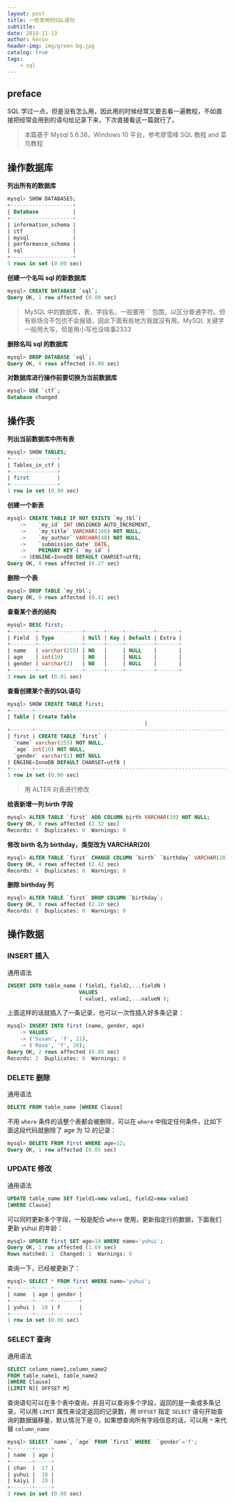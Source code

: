 ```yaml
---
layout: post
title: 一些常用的SQL语句
subtitle:
date: 2019-11-13
author: kevin
header-img: img/green-bg.jpg
catalog: true
tags:
    - sql
---
```






## preface



SQL 学过一点，但是没有怎么用，因此用的时候经常又要去看一遍教程，不如直接把经常会用到的语句给记录下来，下次直接看这一篇就行了。



>  本篇基于 Mysql 5.6.38，Windows 10 平台，参考廖雪峰 SQL 教程 and 菜鸟教程



## 操作数据库



**列出所有的数据库**

```SQL
mysql> SHOW DATABASES;
+--------------------+ 
| Database           |
+--------------------+
| information_schema | 
| ctf                |
| mysql              |
| performance_schema | 
| sql                |
+--------------------+
5 rows in set (0.00 sec)
```



**创建一个名叫 sql 的新数据库**

```sql
mysql> CREATE DATABASE `sql`;
Query OK, 1 row affected (0.00 sec) 
```



> MySQL 中的数据库，表，字段名，一般要用 `` 包围，以区分普通字符。但有些场合不包也不会报错，因此下面有些地方我就没有用。MySQL 关键字一般用大写，但是用小写也没啥事2333



**删除名叫 sql 的数据库**

```SQL
mysql> DROP DATABASE `sql`;
Query OK, 0 rows affected (0.00 sec) 
```



**对数据库进行操作前要切换为当前数据库**

```sql
mysql> USE `ctf`; 
Database changed 
```



## 操作表



**列出当前数据库中所有表**

```sql
mysql> SHOW TABLES;
+---------------+ 
| Tables_in_ctf |
+---------------+
| first         |
+---------------+ 
1 row in set (0.00 sec)
```



**创建一个新表**

```sql
mysql> CREATE TABLE IF NOT EXISTS `my_tbl`( 
    ->    `my_id` INT UNSIGNED AUTO_INCREMENT, 
    ->    `my_title` VARCHAR(100) NOT NULL,
    ->    `my_author` VARCHAR(40) NOT NULL, 
    ->    `submission_date` DATE,
    ->    PRIMARY KEY ( `my_id` )
    -> )ENGINE=InnoDB DEFAULT CHARSET=utf8;
Query OK, 0 rows affected (0.27 sec) 
```



**删除一个表**

```sql
mysql> DROP TABLE `my_tbl`; 
Query OK, 0 rows affected (0.41 sec) 
```



**查看某个表的结构**

```sql
mysql> DESC first;
+--------+--------------+------+-----+---------+-------+ 
| Field  | Type         | Null | Key | Default | Extra |
+--------+--------------+------+-----+---------+-------+
| name   | varchar(255) | NO   |     | NULL    |       | 
| age    | int(10)      | NO   |     | NULL    |       | 
| gender | varchar(2)   | NO   |     | NULL    |       |
+--------+--------------+------+-----+---------+-------+
3 rows in set (0.01 sec) 
```



**查看创建某个表的SQL语句**

```sql
mysql> SHOW CREATE TABLE first;
+-------+------------------------------------------------------------------------------------------------------------------------------------------------------+
| Table | Create Table
                                            |
+-------+------------------------------------------------------------------------------------------------------------------------------------------------------+
| first | CREATE TABLE `first` ( 
  `name` varchar(255) NOT NULL,
  `age` int(10) NOT NULL, 
  `gender` varchar(2) NOT NULL
) ENGINE=InnoDB DEFAULT CHARSET=utf8 |
+-------+------------------------------------------------------------------------------------------------------------------------------------------------------+
1 row in set (0.00 sec)
```



>  用 ALTER 对表进行修改



**给表新增一列 birth 字段**

```sql
mysql> ALTER TABLE `first` ADD COLUMN birth VARCHAR(10) NOT NULL; 
Query OK, 0 rows affected (2.32 sec) 
Records: 0  Duplicates: 0  Warnings: 0
```



**修改 birth 名为 birthday，类型改为 VARCHAR(20)**

```sql
mysql> ALTER TABLE `first` CHANGE COLUMN `birth` `birthday` VARCHAR(20) NOT NULL; 
Query OK, 4 rows affected (2.42 sec) 
Records: 4  Duplicates: 0  Warnings: 0
```



**删除 birthday 列**

```sql
mysql> ALTER TABLE `first` DROP COLUMN `birthday`; 
Query OK, 0 rows affected (2.20 sec) 
Records: 0  Duplicates: 0  Warnings: 0
```





## 操作数据



### INSERT 插入



通用语法

```sql
INSERT INTO table_name ( field1, field2,...fieldN )
                       VALUES
                       ( value1, value2,...valueN );
```



上面这样的话就插入了一条记录，也可以一次性插入好多条记录：

```sql
mysql> INSERT INTO first (name, gender, age) 
    -> VALUES 
    -> ('Susan', 'f', 21),
    -> ('Rose', 'f', 20);
Query OK, 2 rows affected (0.89 sec) 
Records: 2  Duplicates: 0  Warnings: 0
```



### DELETE 删除



通用语法

```sql
DELETE FROM table_name [WHERE Clause]
```



不用 `where`  条件的话整个表都会被删除，可以在 `where` 中指定任何条件，比如下面这段代码就删除了 age 为 12 的记录：

```sql
mysql> DELETE FROM first WHERE age=12;
Query OK, 1 row affected (0.05 sec) 
```



### UPDATE 修改



通用语法

```sql
UPDATE table_name SET field1=new-value1, field2=new-value2
[WHERE Clause]
```



可以同时更新多个字段，一般是配合 `where` 使用，更新指定行的数据，下面我们更新 yuhui 的年龄：

```sql
mysql> UPDATE first SET age=18 WHERE name='yuhui';
Query OK, 1 row affected (1.69 sec) 
Rows matched: 1  Changed: 1  Warnings: 0
```



查询一下，已经被更新了：

```sql
mysql> SELECT * FROM first WHERE name='yuhui';     
+-------+-----+--------+ 
| name  | age | gender |
+-------+-----+--------+
| yuhui |  18 | f      |
+-------+-----+--------+
1 row in set (0.00 sec) 
```



### SELECT 查询



通用语法

```sql
SELECT column_name1,column_name2
FROM table_name1, table_name2
[WHERE Clause]
[LIMIT N][ OFFSET M]
```



查询语句可以在多个表中查询，并且可以查询多个字段，返回的是一条或多条记录，可以用 `LIMIT` 属性来设定返回的记录数，用 `OFFSET` 指定 `SELECT` 语句开始查询的数据偏移量，默认情况下是 0，如果想查询所有字段信息的话，可以用 `*` 来代替 `column_name`



```sql
mysql> SELECT `name`, `age` FROM `first` WHERE  `gender`='f';
+-------+-----+ 
| name  | age |
+-------+-----+
| chan  |  17 |
| yuhui |  18 |
| kaiyi |  20 | 
+-------+-----+
3 rows in set (0.00 sec)
```

